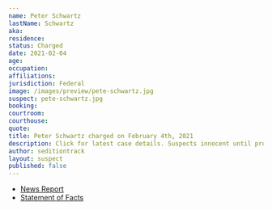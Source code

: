 ```yaml
---
name: Peter Schwartz
lastName: Schwartz
aka:
residence:
status: Charged
date: 2021-02-04
age:
occupation:
affiliations:
jurisdiction: Federal
image: /images/preview/pete-schwartz.jpg
suspect: pete-schwartz.jpg
booking:
courtroom:
courthouse:
quote:
title: Peter Schwartz charged on February 4th, 2021
description: Click for latest case details. Suspects innocent until proven guilty.
author: seditiontrack
layout: suspect
published: false
---
```

- [News Report]()
- [Statement of Facts](https://www.justice.gov/usao-dc/case-multi-defendant/file/1364696/download)
